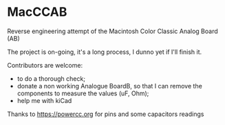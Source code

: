 # MacCCAB
Reverse engineering attempt of the Macintosh Color Classic Analog Board (AB)

The project is on-going, it's a long process, I dunno yet if I'll finish it.

Contributors are welcome:
- to do a thorough check;
- donate a non working Analogue BoardB, so that I can remove the components to measure the values (uF, Ohm);
- help me with kiCad

Thanks to https://powercc.org for pins and some capacitors readings
